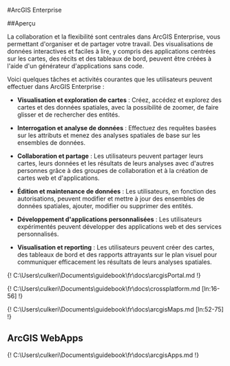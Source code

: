 #ArcGIS Enterprise

##Aperçu

La collaboration et la flexibilité sont centrales dans ArcGIS Enterprise, vous permettant d'organiser et de partager votre travail. Des visualisations de données interactives et faciles à lire, y compris des applications centrées sur les cartes, des récits et des tableaux de bord, peuvent être créées à l'aide d'un générateur d'applications sans code.

Voici quelques tâches et activités courantes que les utilisateurs peuvent effectuer dans ArcGIS Enterprise :

- **Visualisation et exploration de cartes** : Créez, accédez et explorez des cartes et des données spatiales, avec la possibilité de zoomer, de faire glisser et de rechercher des entités.

- **Interrogation et analyse de données** : Effectuez des requêtes basées sur les attributs et menez des analyses spatiales de base sur les ensembles de données.

- **Collaboration et partage** : Les utilisateurs peuvent partager leurs cartes, leurs données et les résultats de leurs analyses avec d'autres personnes grâce à des groupes de collaboration et à la création de cartes web et d'applications.

- **Édition et maintenance de données** : Les utilisateurs, en fonction des autorisations, peuvent modifier et mettre à jour des ensembles de données spatiales, ajouter, modifier ou supprimer des entités.

- **Développement d'applications personnalisées** : Les utilisateurs expérimentés peuvent développer des applications web et des services personnalisés.

- **Visualisation et reporting** : Les utilisateurs peuvent créer des cartes, des tableaux de bord et des rapports attrayants sur le plan visuel pour communiquer efficacement les résultats de leurs analyses spatiales.



{! C:\Users\culkeri\Documents\guidebook\fr\docs\arcgisPortal.md !}

{! C:\Users\culkeri\Documents\guidebook\fr\docs\crossplatform.md [ln:16-56] !}

{! C:\Users\culkeri\Documents\guidebook\fr\docs\arcgisMaps.md [ln:52-75] !}
## ArcGIS WebApps
{! C:\Users\culkeri\Documents\guidebook\fr\docs\arcgisApps.md !}